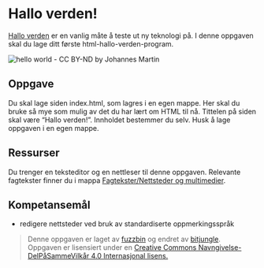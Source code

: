 Hallo verden!
=============
[Hallo verden](https://en.wikipedia.org/wiki/"Hello,_World!"_program) er en vanlig måte å teste ut ny teknologi på. I denne oppgaven skal du lage ditt første html-hallo-verden-program.

![hello world - CC BY-ND by Johannes Martin](https://farm7.staticflickr.com/6090/6060301478_b594aa331b_z.jpg)

Oppgave
--------
Du skal lage siden index.html, som lagres i en egen mappe. Her skal du bruke så mye som mulig av det du har lært om HTML til nå. Tittelen på siden skal være “Hallo verden!”. Innholdet bestemmer du selv. Husk å lage oppgaven i en egen mappe.

Ressurser
---------
Du trenger en teksteditor og en nettleser til denne oppgaven. Relevante fagtekster finner du i mappa [Fagtekster/Nettsteder og multimedier](https://github.com/bitjungle/IT1/tree/master/Fagtekster/Nettsteder%20og%20multimedier).

Kompetansemål
-------------
* redigere nettsteder ved bruk av standardiserte oppmerkingsspråk


>Denne oppgaven er laget av [fuzzbin](https://github.com/fuzzbin) og endret av [bitjungle](https://github.com/bitjungle).  
>Oppgaven er lisensiert under en
>[Creative Commons Navngivelse-DelPåSammeVilkår 4.0 Internasjonal lisens.
](http://creativecommons.org/licenses/by-sa/4.0/)

